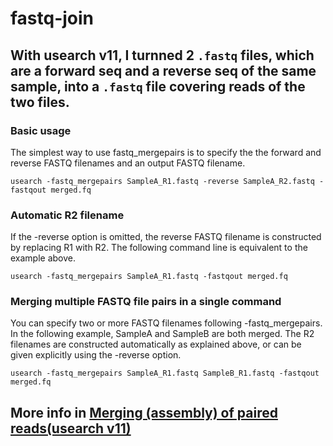 # fastq-join

## With usearch v11, I turnned 2 ```.fastq``` files, which are  a forward seq and a reverse seq of the same sample, into a ```.fastq``` file covering reads of the two files.

### Basic usage

The simplest way to use fastq_mergepairs is to specify the the forward and reverse FASTQ filenames and an output FASTQ
filename.

```
usearch -fastq_mergepairs SampleA_R1.fastq -reverse SampleA_R2.fastq -fastqout merged.fq  
```

### Automatic R2 filename

If the -reverse option is omitted, the reverse FASTQ filename is constructed by replacing R1 with R2. The following
command line is equivalent to the example above.

```
usearch -fastq_mergepairs SampleA_R1.fastq -fastqout merged.fq
```

### Merging multiple FASTQ file pairs in a single command

You can specify two or more FASTQ filenames following -fastq_mergepairs. In the following example, SampleA and SampleB
are both merged. The R2 filenames are constructed automatically as explained above, or can be given explicitly using the
-reverse option.

```
usearch -fastq_mergepairs SampleA_R1.fastq SampleB_R1.fastq -fastqout merged.fq
```

## More info in [Merging (assembly) of paired reads(usearch v11)](https://drive5.com/usearch/manual/merge_pair.html)
